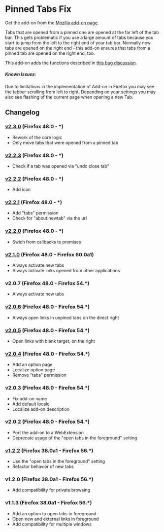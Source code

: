 # Pinned Tabs Fix

Get the add-on from the [Mozilla add-on page](https://addons.mozilla.org/de/firefox/addon/pinned-tabs-fix/).

Tabs that are opened from a pinned one are opened at the far left of the tab bar. This gets problematic if you use a large amount of tabs because you start to jump from the left to the right end of your tab bar. Normally new tabs are opened on the right end - this add-on ensures that tabs from a pinned tab are opened on the right end, too.

This add-on adds the functions described in [this bug discussion](https://bugzilla.mozilla.org/show_bug.cgi?id=970102).

##### Known Issues:
Due to limitations in the implementation of Add-on in Firefox you may see the tabbar scrolling from left to right. Depending on your settings you may also see flashing of the current page when opening a new Tab.

## Changelog
### [v2.3.0] (Firefox 48.0 - *)
- Rework of the core logic
- Only move tabs that were opened from a pinned tab

### [v2.2.3] (Firefox 48.0 - *)
- Check if a tab was opened via "undo close tab"

### [v2.2.2] (Firefox 48.0 - *)
- Add icon

### [v2.2.1] (Firefox 48.0 - *)
- Add "tabs" permission
- Check for "about:newtab" via the url

### [v2.2.0] (Firefox 48.0 - *)
- Swich from callbacks to promises

### [v2.1.0] (Firefox 48.0 - Firefox 60.0a1)
- Always activate new tabs
- Always activate links opened from other applications

### v2.0.7 (Firefox 48.0 - Firefox 54.*)
- Always activate new tabs

### [v2.0.6] (Firefox 48.0 - Firefox 54.*)
- Always open links in unpined tabs on the direct right

### [v2.0.5] (Firefox 48.0 - Firefox 54.*)
- Open links with blank target, on the right

### [v2.0.4] (Firefox 48.0 - Firefox 54.*)
- Add an option page
- Localize option page
- Remove "tabs" permission

### v2.0.3 (Firefox 48.0 - Firefox 54.*)
- Fix add-on name
- Add default locale
- Localize add-on description

### v2.0.2 (Firefox 48.0 - Firefox 54.*)
- Port the add-on to a WebExtension
- Deprecate usage of the "open tabs in the foreground" setting

### [v1.2.2] (Firefox 38.0a1 - Firefox 56.*)
- Use the "open tabs in the foreground" setting
- Refactor behavior of new tabs

### v1.2.0 (Firefox 38.0a1 - Firefox 56.*)
- Add compatibility for private browsing

### v1.1.3 (Firefox 38.0a1 - Firefox 56.*)
- Add an option to open tabs in foreground
- Open new and external links in foreground
- Add compatibility for multiple windows

[v2.3.0]: https://github.com/nralbrecht/pinned-tab-fix/releases/tag/v2.3.0
[v2.2.3]: https://github.com/nralbrecht/pinned-tab-fix/releases/tag/v2.2.3
[v2.2.2]: https://github.com/nralbrecht/pinned-tab-fix/releases/tag/v2.2.2
[v2.2.1]: https://github.com/nralbrecht/pinned-tab-fix/releases/tag/v2.2.1
[v2.2.0]: https://github.com/nralbrecht/pinned-tab-fix/releases/tag/v2.2.0
[v2.1.0]: https://github.com/nralbrecht/pinned-tab-fix/releases/tag/v2.1.0
[v2.0.6]: https://github.com/nralbrecht/pinned-tab-fix/releases/tag/v2.0.6
[v2.0.5]: https://github.com/nralbrecht/pinned-tab-fix/releases/tag/v2.0.5
[v2.0.4]: https://github.com/nralbrecht/pinned-tab-fix/releases/tag/v2.0.4
[v1.2.2]: https://github.com/nralbrecht/pinned-tab-fix/releases/tag/v1.2.2
